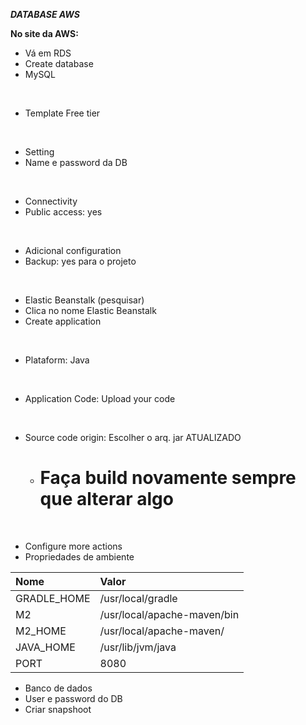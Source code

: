 ***DATABASE AWS***

**No site da AWS:**
- Vá em RDS
- Create database
- MySQL
<br>

- Template Free tier
<br>

- Setting
- Name e password da DB
<br>

- Connectivity
- Public access: yes
<br>

- Adicional configuration
- Backup: yes para o projeto
<br>

- Elastic Beanstalk (pesquisar)
- Clica no nome Elastic Beanstalk
- Create application
<br>

- Plataform: Java
<br>

- Application Code: Upload your code
<br>

- Source code origin: Escolher o arq. jar ATUALIZADO
  - # Faça build novamente sempre que alterar algo
<br>

- Configure more actions
- Propriedades de ambiente

| Nome |  Valor                    
| :---   | :---                         
| GRADLE_HOME   | /usr/local/gradle  
| M2            | /usr/local/apache-maven/bin    
| M2_HOME       | /usr/local/apache-maven/    
| JAVA_HOME     | /usr/lib/jvm/java
| PORT          | 8080


- Banco de dados
- User e password do DB
- Criar snapshoot